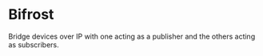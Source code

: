 # Bifrost
Bridge devices over IP with one acting as a publisher and the others acting as subscribers.

